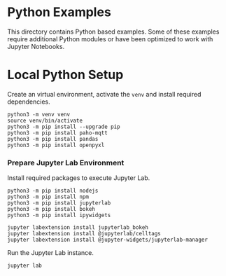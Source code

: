 # Python Examples
This directory contains Python based examples.
Some of these examples require additional Python modules or have been optimized to work with Jupyter Notebooks.

# Local Python Setup
Create an virtual environment, activate the `venv` and install required dependencies.
```
python3 -m venv venv
source venv/bin/activate
python3 -m pip install --upgrade pip
python3 -m pip install paho-mqtt
python3 -m pip install pandas
python3 -m pip install openpyxl
```

### Prepare Jupyter Lab Environment
Install required packages to execute Jupyter Lab.
```
python3 -m pip install nodejs
python3 -m pip install npm
python3 -m pip install jupyterlab
python3 -m pip install bokeh
python3 -m pip install ipywidgets

jupyter labextension install jupyterlab_bokeh
jupyter labextension install @jupyterlab/celltags
jupyter labextension install @jupyter-widgets/jupyterlab-manager
```

Run the Jupyter Lab instance.
```
jupyter lab
```